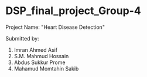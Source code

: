 # DSP_final_project_Group-4

Project Name: "Heart Disease Detection"

Submitted by:
1. Imran Ahmed Asif
2. S.M. Mahmud Hossain
3. Abdus Sukkur Prome
4. Mahamud Momtahin Sakib
